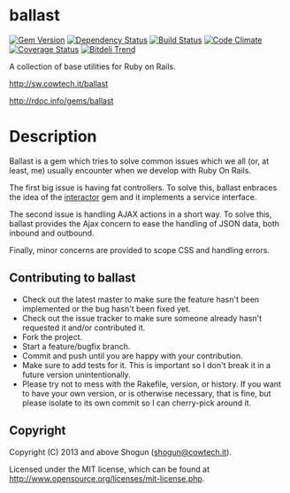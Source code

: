 # ballast

[![Gem Version](https://badge.fury.io/rb/ballast.png)](http://badge.fury.io/rb/ballast)
[![Dependency Status](https://gemnasium.com/ShogunPanda/ballast.png?travis)](https://gemnasium.com/ShogunPanda/ballast)
[![Build Status](https://secure.travis-ci.org/ShogunPanda/ballast.png?branch=master)](https://travis-ci.org/ShogunPanda/ballast)
[![Code Climate](https://codeclimate.com/github/ShogunPanda/ballast.png)](https://codeclimate.com/github/ShogunPanda/ballast)
[![Coverage Status](https://coveralls.io/repos/ShogunPanda/ballast/badge.png)](https://coveralls.io/r/ShogunPanda/ballast)
[![Bitdeli Trend](https://d2weczhvl823v0.cloudfront.net/ShogunPanda/ballast/trend.png)](https://bitdeli.com/free "Bitdeli Badge")

A collection of base utilities for Ruby on Rails.

http://sw.cowtech.it/ballast

http://rdoc.info/gems/ballast

# Description

Ballast is a gem which tries to solve common issues which we all (or, at least, me) usually encounter when we develop with Ruby On Rails.

The first big issue is having fat controllers. To solve this, ballast enbraces the idea of the [interactor](https://github.com/collectiveidea/interactor) gem and it implements a service interface.

The second issue is handling AJAX actions in a short way. To solve this, ballast provides the Ajax concern to ease the handling of JSON data, both inbound and outbound.

Finally, minor concerns are provided to scope CSS and handling errors.

## Contributing to ballast
 
* Check out the latest master to make sure the feature hasn't been implemented or the bug hasn't been fixed yet.
* Check out the issue tracker to make sure someone already hasn't requested it and/or contributed it.
* Fork the project.
* Start a feature/bugfix branch.
* Commit and push until you are happy with your contribution.
* Make sure to add tests for it. This is important so I don't break it in a future version unintentionally.
* Please try not to mess with the Rakefile, version, or history. If you want to have your own version, or is otherwise necessary, that is fine, but please isolate to its own commit so I can cherry-pick around it.

## Copyright

Copyright (C) 2013 and above Shogun (shogun@cowtech.it).

Licensed under the MIT license, which can be found at http://www.opensource.org/licenses/mit-license.php.
